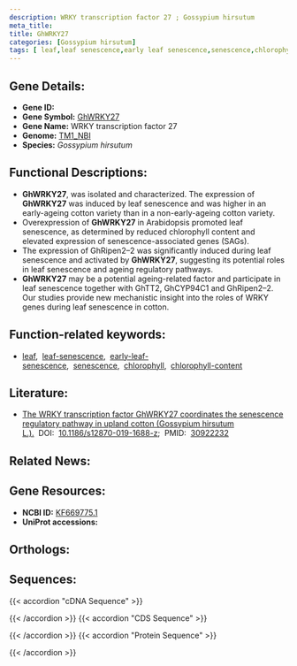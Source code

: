 ```yaml
---
description: WRKY transcription factor 27 ; Gossypium hirsutum
meta_title:
title: GhWRKY27
categories: [Gossypium hirsutum]
tags: [ leaf,leaf senescence,early leaf senescence,senescence,chlorophyll,chlorophyll content ]
---
```


## Gene Details:
- **Gene ID:** []()
- **Gene Symbol:** <u>GhWRKY27</u>
- **Gene Name:** WRKY transcription factor 27
- **Genome:** [TM1_NBI](https://yanglab.hzau.edu.cn/CottonMD/download.1)
- **Species:** *Gossypium hirsutum*

## Functional Descriptions:
   - **GhWRKY27**, was isolated and characterized. The expression of **GhWRKY27** was induced by leaf senescence and was higher in an early-ageing cotton variety than in a non-early-ageing cotton variety. 
   - Overexpression of **GhWRKY27** in Arabidopsis promoted leaf senescence, as determined by reduced chlorophyll content and elevated expression of senescence-associated genes (SAGs).
   - The expression of GhRipen2–2 was significantly induced during leaf senescence and activated by **GhWRKY27**, suggesting its potential roles in leaf senescence and ageing regulatory pathways.
   - **GhWRKY27** may be a potential ageing-related factor and participate in leaf senescence together with GhTT2, GhCYP94C1 and GhRipen2–2. Our studies provide new mechanistic insight into the roles of WRKY genes during leaf senescence in cotton.

## Function-related keywords:
   - [leaf](/tags/leaf/),&nbsp;&nbsp;[leaf-senescence](/tags/leaf-senescence/),&nbsp;&nbsp;[early-leaf-senescence](/tags/early-leaf-senescence/),&nbsp;&nbsp;[senescence](/tags/senescence/),&nbsp;&nbsp;[chlorophyll](/tags/chlorophyll/),&nbsp;&nbsp;[chlorophyll-content](/tags/chlorophyll-content/)

## Literature:
   - [The WRKY transcription factor GhWRKY27 coordinates the senescence regulatory pathway in upland cotton (Gossypium hirsutum L.).](https://doi.org/10.1186/s12870-019-1688-z)&nbsp;&nbsp;DOI:&nbsp;&nbsp;[10.1186/s12870-019-1688-z](https://doi.org/10.1186/s12870-019-1688-z);&nbsp;&nbsp;PMID:&nbsp;&nbsp;[30922232](https://pubmed.ncbi.nlm.nih.gov/30922232/)

## Related News:

## Gene Resources:
- **NCBI ID:**  [KF669775.1](https://www.ncbi.nlm.nih.gov/gene/?term=KF669775.1)
- **UniProt accessions:**  [](https://www.uniprot.org/uniprotkb//entry)

## Orthologs:

## Sequences:
{{< accordion "cDNA Sequence" >}}

{{< /accordion >}}
{{< accordion "CDS Sequence" >}}

{{< /accordion >}}
{{< accordion "Protein Sequence" >}}

{{< /accordion >}}
